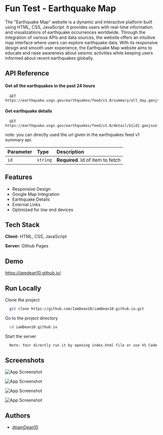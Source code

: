 
# Fun Test - Earthquake Map

The "Earthquake Map" website is a dynamic and interactive platform built using HTML, CSS, JavaScript. It provides users with real-time information and visualizations of earthquake occurrences worldwide. Through the integration of various APIs and data sources, the website offers an intuitive map interface where users can explore earthquake data. With its responsive design and smooth user experience, the Earthquake Map website aims to educate and raise awareness about seismic activities while keeping users informed about recent earthquakes globally.


## API Reference

#### Get all the earthquakes in the past 24 hours

```http
  GET https://earthquake.usgs.gov/earthquakes/feed/v1.0/summary/all_day.geojson
```

#### Get earthquake details

```http
  GET  https://earthquake.usgs.gov/earthquakes/feed/v1.0/detail/${id}.geojson
```
note: you can directly used the url given in the earthquakes feed v1 summary api.

| Parameter | Type     | Description                       |
| :-------- | :------- | :-------------------------------- |
| `id`      | `string` | **Required**. Id of item to fetch |



## Features

- Responsive Design
- Google Map Integration
- Earthquake Details
- External Links
- Optimized for low end devices



## Tech Stack

**Client:** HTML, CSS, JavaScript

**Server:** Github Pages


## Demo

https://iamdean10.github.io/


## Run Locally

Clone the project

```bash
  git clone https://github.com/IamDean10/iamDean10.github.io.git
```

Go to the project directory

```bash
  cd iamDean10.github.io
```

Start the server

```bash
  Note: Your directly run it by opening index.html file or use VS Code live server plugin.
```


## Screenshots

![App Screenshot](https://drive.google.com/uc?id=1qqmjIUzoQ0anFd_4TQEe12UqCaLnsYTR)

![App Screenshot](https://drive.google.com/uc?id=1or039N_eMkRBwH_wXnzL4HdWTsORbwfK)

![App Screenshot](https://drive.google.com/uc?id=1k_hwPXBkdqD5r52ppsG_vEXxwRUJaUu-)

![App Screenshot](https://drive.google.com/uc?id=10WAAOcYUlvYn5su7EM0U5sOYFEnEIJ7S)

## Authors

- [@iamDean10](https://github.com/IamDean10)

